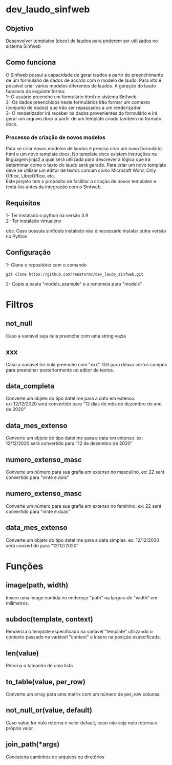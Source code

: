 # dev_laudo_sinfweb

## Objetivo

Desenvolver templates (docx) de laudos para poderem ser utilizados no sistema Sinfweb

## Como funciona

O Sinfweb possui a capacidade de gerar laudos a partir do preenchimento de um formulário de dados de acordo com o modelo de laudo. Para isto é possível 
criar vários modelos diferentes de laudos. A geração do laudo funciona da seguinte forma:   
1- O usuário preenche um formulário html no sistema Sinfweb.   
2- Os dados preenchidos neste formulários irão formar um contexto (conjunto de dados) que irão ser repassados a um renderizador.   
3- O renderizador irá receber os dados provenientes do formulário e irá gerar um arquivo docx a partir de um template criado também no formato docx.


### Processo de criação de novos modelos

Para se criar novos modelos de laudos é preciso criar um novo formulário html e um novo template docx. No template docx existem instruções na linguagem jinja2 a qual será utilizada para descrever a lógica que irá determinar como o texto do laudo será gerado. Para criar um novo template deve se utilizar um editor de textos comum como Microsoft Word, Only Office, LibreOffice, etc.    
Este projeto tem o propósito de facilitar a criação de novos templates e testá-los antes da integração com o Sinfweb.

## Requisitos

1- Ter instalado o python na versão 3.9  
2- Ter instalado virtualenv  

obs: Caso possuia sinftools instalado não é necessário instalar outra versão no Python

## Configuração

1- Clone o repositório com o comando  
```
git clone https://github.com/renatormc/dev_laudo_sinfweb.git
```

2- Copie a pasta "models_example" e a renomeia para "models"


# Filtros

## not_null

Caso a variável seja nula preenche com uma string vazia

## xxx

Caso a variável for nula preenche com "xxx". Útil para deixar certos campos para preencher posteriormente no editor de textos.

## data_completa

Converte um objeto do tipo datetime para a data em extenso.  
ex: 12/12/2020 será convertido para "12 dias do mês de dezembro do ano de 2020"

## data_mes_extenso

Converte um objeto do tipo datetime para a data em extenso.
ex: 12/12/2020 será convertido para "12 de dezembro de 2020"

## numero_extenso_masc

Converte um número para sua grafia em extenso no masculino.
ex: 22 será convertido para "vinte e dois"

## numero_extenso_masc

Converte um número para sua grafia em extenso no feminino.
ex: 22 será convertido para "vinte e duas"

## data_mes_extenso

Converte um objeto do tipo datetime para a data simples.
ex: 12/12/2020 será convertido para "12/12/2020"

# Funções
## image(path, width)

Insere uma image contida no endereço "path" na largura de "width" em milímetros.

## subdoc(template, context)

Renderiza o template especificado na variável "template" utilizando o contexto passado na variável "context" e insere na posição específicada.

## len(value)

Retorna o tamanho de uma lista.

## to_table(value, per_row)

Converte um array para uma matrix com um número de per_row colunas.

## not_null_or(value, default)

Caso value for nulo retorna o valor default, caso não seja nulo retorna o próprio valor.

## join_path(*args)

Concatena caminhos de arquivos ou diretórios

